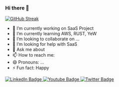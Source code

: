 ### Hi there 👋

[![GitHub Streak](http://github-readme-streak-stats.herokuapp.com?user=snkhan120)](https://git.io/streak-stats)

- 🔭 I’m currently working on SaaS Project
- 🌱 I’m currently learning AWS, RUST, YeW
- 👯 I’m looking to collaborate on ...
- 🤔 I’m looking for help with SaaS
- 💬 Ask me about 
- 📫 How to reach me: 
- 😄 Pronouns: ...
- ⚡ Fun fact: Happy


<div id="badges">
  <a href="your-linkedin-URL">
    <img src="https://img.shields.io/badge/LinkedIn-blue?style=for-the-badge&logo=linkedin&logoColor=white" alt="LinkedIn Badge"/>
  </a>
  <a href="your-youtube-URL">
    <img src="https://img.shields.io/badge/YouTube-red?style=for-the-badge&logo=youtube&logoColor=white" alt="Youtube Badge"/>
  </a>
  <a href="your-twitter-URL">
    <img src="https://img.shields.io/badge/Twitter-blue?style=for-the-badge&logo=twitter&logoColor=white" alt="Twitter Badge"/>
  </a>
</div>
